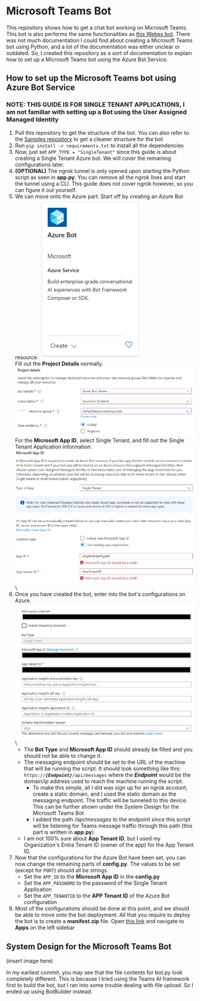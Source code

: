 # Microsoft Teams Bot
This repository shows how to get a chat bot working on Microsoft Teams.
This bot is also performs the same functionalities as <a href="https://github.com/banhao/WebExBot">this Webex bot</a>.
There was not much documentation I could find about creating a Microsoft Teams bot using Python, and a lot of the documentation was either unclear or outdated.
So, I created this repository as a sort of documentation to explain how to set up a Microsoft Teams bot using the Azure Bot Service.

## How to set up the Microsoft Teams bot using Azure Bot Service
### NOTE: THIS GUIDE IS FOR SINGLE TENANT APPLICATIONS, I am not familiar with setting up a Bot using the User Assigned Managed Identity
1. Pull this repository to get the structure of the bot. You can also refer to the <a href="https://github.com/microsoft/BotBuilder-Samples">Samples repository</a> to get a cleaner structure for the bot
2. Run <code>pip install -r requirements.txt</code> to install all the dependencies
3. Now, just set <code>APP_TYPE = "SingleTenant"</code> since this guide is about creating a Single Tenant Azure bot. We will cover the remaining configurations later.
4. **(OPTIONAL)** The ngrok tunnel is only opened upon starting the Python script as seen in **app.py**. You can remove all the ngrok lines and start the tunnel using a CLI. This guide does not cover ngrok however, so you can figure it out yourself.
5. We can move onto the Azure part. Start off by creating an Azure Bot resource.
    <img src="Documentation_Pictures/AzureBotMarketplace.png" />\
    Fill out the **Project Details** normally.
    <img src="Documentation_Pictures/ProjectDetails.png" />\
    For the **Microsoft App ID**, select Single Tenant, and fill out the Single Tenant Application information.
    <img src="Documentation_Pictures/MicrosoftAppID.png" />\
6. Once you have created the bot, enter into the bot's configurations on Azure.
    <img src="Documentation_Pictures/AzureConfigs.png" />\
    - The **Bot Type** and **Microsoft App ID** should already be filled and you should not be able to change it.
    - The messaging endpoint should be set to the URL of the machine that will be running the script. It should look something like this: <code>https://***{Endpoint}***/api/messages</code> where the ***Endpoint*** would be the domain/ip address used to reach the machine running the script.
        - To make this simple, all I did was sign up for an ngrok account, create a static domain, and I used the static domain as the messaging endpoint. The traffic will be tunneled to this device. This can be further shown under the System Design for the Microsoft Teams Bot
        - I added the path */api/messages* to the endpoint since this script will be listening for Teams message traffic through this path (this part is written in **app.py**)
    - I am not 100% sure about **App Tenant ID**, but I used my Organization's Entra Tenant ID (owner of the app) for the App Tenant ID.
7. Now that the configurations for the Azure Bot have been set, you can now change the remaining parts of **config.py**. The values to be set (except for <code>PORT</code>) should all be strings.
    - Set the <code>APP_ID</code> to the **Microsoft App ID** in the **config.py**
    - Set the <code>APP_PASSWORD</code> to the password of the Single Tenant Application
    - Set the <code>APP_TENANTID</code> to the **APP Tenant ID** of the Azure Bot configuration
8. Most of the configurations should be done at this point, and we should be able to move onto the bot deployment. All that you require to deploy the bot is to create a **manifest.zip** file. Open <a href="https://dev.teams.microsoft.com">this link</a> and navigate to **Apps** on the left sidebar

## System Design for the Microsoft Teams Bot
(insert image here)

In my earliest commit, you may see that the file contents for bot.py look completely different. This is because I tried using the Teams AI framework first to build the bot, but I ran into some trouble dealing with file upload. So I ended up using BotBuilder instead.

